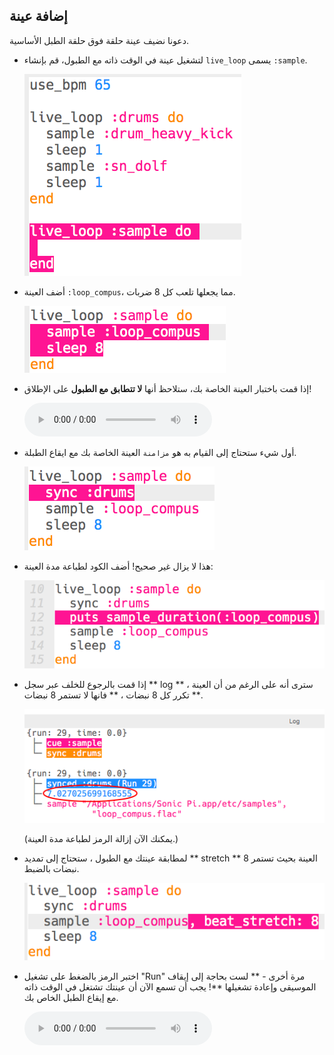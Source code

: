 ## إضافة عينة

دعونا نضيف عينة حلقة فوق حلقة الطبل الأساسية.

+ لتشغيل عينة في الوقت ذاته مع الطبول، قم بإنشاء `live_loop` يسمى `:sample`.
    
    ![لقطة الشاشة](images/dj-sample-loop.png)

+ أضف العينة `:loop_compus`، مما يجعلها تلعب كل 8 ضربات.
    
    ![لقطة الشاشة](images/dj-sample-bug.png)

+ إذا قمت باختبار العينة الخاصة بك، ستلاحظ أنها **لا تتطابق مع الطبول** على الإطلاق!
    
    <div id="audio-preview" class="pdf-hidden">
      <audio controls preload> <source src="resources/beat-bug.mp3" type="audio/mpeg"> Your browser does not support the <code>audio</code> element. </audio>
    </div>
+ أول شيء ستحتاج إلى القيام به هو `مزامنة` العينة الخاصة بك مع ايقاع الطبلة.
    
    ![لقطة الشاشة](images/dj-sample-sync.png)

+ هذا لا يزال غير صحيح! أضف الكود لطباعة مدة العينة:
    
    ![لقطة الشاشة](images/dj-sample-duration.png)

+ إذا قمت بالرجوع للخلف عبر سجل ** log ** ، سترى أنه على الرغم من أن العينة تكرر كل 8 نبضات ، ** فانها لا تستمر 8 نبضات **.
    
    ![لقطة الشاشة](images/dj-sample-log.png)
    
    (يمكنك الآن إزالة الرمز لطباعة مدة العينة.)

+ لمطابقة عينتك مع الطبول ، ستحتاج إلى تمديد ** stretch ** العينة بحيث تستمر 8 نبضات بالضبط.
    
    ![لقطة الشاشة](images/dj-sample-stretch.png)

+ اختبر الرمز بالضغط على تشغيل "Run" مرة أخرى - ** لست بحاجة إلى إيقاف الموسيقى وإعادة تشغيلها **! يجب أن تسمع الآن أن عينتك تشتغل في الوقت ذاته مع إيقاع الطبل الخاص بك.
    
    <div id="audio-preview" class="pdf-hidden">
      <audio controls preload> <source src="resources/beat-fixed.mp3" type="audio/mpeg"> Your browser does not support the <code>audio</code> element. </audio>
    </div>